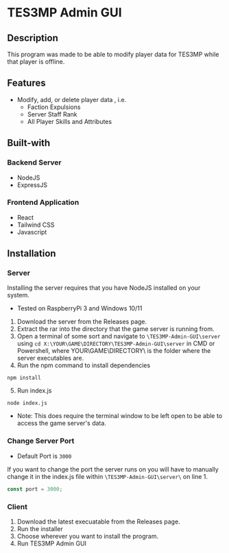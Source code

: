 # TES3MP Admin GUI

## Description
This program was made to be able to modify player data for TES3MP while that player is offline.

## Features
- Modify, add, or delete player data , i.e.
  - Faction Expulsions
  - Server Staff Rank
  - All Player Skills and Attributes

## Built-with
### Backend Server
- NodeJS
- ExpressJS

### Frontend Application
- React
- Tailwind CSS
- Javascript

## Installation
### Server
Installing the server requires that you have NodeJS installed on your system.

- Tested on RaspberryPi 3 and Windows 10/11

1. Download the server from the Releases page.
2. Extract the rar into the directory that the game server is running from.
3. Open a terminal of some sort and navigate to
```\TES3MP-Admin-GUI\server``` using ```cd X:\YOUR\GAME\DIRECTORY\TES3MP-Admin-GUI\server``` in CMD or Powershell, where YOUR\GAME\DIRECTORY\\ is the folder where the server executables are.
4. Run the npm command to install dependencies
```
npm install
```
5. Run index.js
```
node index.js
```
- Note: This does require the terminal window to be left open to be able to access the game server's data.

### Change Server Port
- Default Port is ```3000```

If you want to change the port the server runs on you will have to manually change it in the index.js file within ```\TES3MP-Admin-GUI\server\``` on line 1. 
```js
const port = 3000;
```

### Client
1. Download the latest execuatable from the Releases page.
2. Run the installer
3. Choose wherever you want to install the program.
4. Run TES3MP Admin GUI